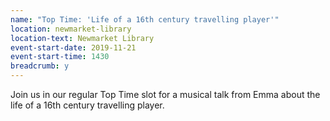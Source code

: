 ```yaml
---
name: "Top Time: 'Life of a 16th century travelling player'"
location: newmarket-library
location-text: Newmarket Library
event-start-date: 2019-11-21
event-start-time: 1430
breadcrumb: y
---
```


Join us in our regular Top Time slot for a musical talk from Emma about the life of a 16th century travelling player.
